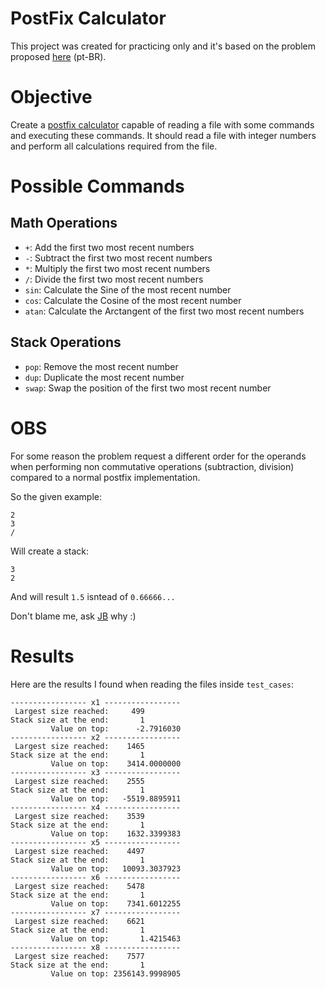 # PostFix Calculator

This project was created for practicing only and it's based on the problem proposed [here](http://www.inf.pucrs.br/~oliveira/alestI/t2.pdf) (pt-BR).

# Objective

Create a [postfix calculator](https://en.wikipedia.org/wiki/Reverse_Polish_notation) capable of reading a file with some commands and executing these commands.
It should read a file with integer numbers and perform all calculations required from the file.

# Possible Commands

## Math Operations

  * `+`: Add the first two most recent numbers
  * `-`: Subtract the first two most recent numbers
  * `*`: Multiply the first two most recent numbers
  * `/`: Divide the first two most recent numbers
  * `sin`: Calculate the Sine of the most recent number
  * `cos`: Calculate the Cosine of the most recent number
  * `atan`: Calculate the Arctangent of the first two most recent numbers

## Stack Operations

  * `pop`: Remove the most recent number
  * `dup`: Duplicate the most recent number
  * `swap`: Swap the position of the first two most recent number

# OBS

For some reason the problem request a different order for the operands when performing 
non commutative operations (subtraction, division) compared to a normal postfix implementation.

So the given example:

    2
    3
    /

Will create a stack:

    3
    2

And will result `1.5` isntead of `0.66666...`

Don't blame me, ask [JB](http://www.inf.pucrs.br/~oliveira/) why :)

# Results

Here are the results I found when reading the files inside `test_cases`:

    ----------------- x1 -----------------
     Largest size reached:     499
    Stack size at the end:       1
             Value on top:      -2.7916030
    ----------------- x2 -----------------
     Largest size reached:    1465
    Stack size at the end:       1
             Value on top:    3414.0000000
    ----------------- x3 -----------------
     Largest size reached:    2555
    Stack size at the end:       1
             Value on top:   -5519.8895911
    ----------------- x4 -----------------
     Largest size reached:    3539
    Stack size at the end:       1
             Value on top:    1632.3399383
    ----------------- x5 -----------------
     Largest size reached:    4497
    Stack size at the end:       1
             Value on top:   10093.3037923
    ----------------- x6 -----------------
     Largest size reached:    5478
    Stack size at the end:       1
             Value on top:    7341.6012255
    ----------------- x7 -----------------
     Largest size reached:    6621
    Stack size at the end:       1
             Value on top:       1.4215463
    ----------------- x8 -----------------
     Largest size reached:    7577
    Stack size at the end:       1
             Value on top: 2356143.9998905  
